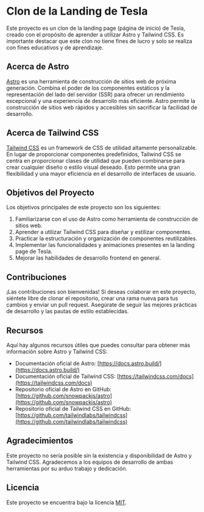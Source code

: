# Clon de la Landing de Tesla

Este proyecto es un clon de la landing page (página de inicio) de Tesla, creado con el propósito de aprender a utilizar Astro y Tailwind CSS. Es importante destacar que este clon no tiene fines de lucro y solo se realiza con fines educativos y de aprendizaje.

## Acerca de Astro

[Astro](https://astro.build/) es una herramienta de construcción de sitios web de próxima generación. Combina el poder de los componentes estáticos y la representación del lado del servidor (SSR) para ofrecer un rendimiento excepcional y una experiencia de desarrollo más eficiente. Astro permite la construcción de sitios web rápidos y accesibles sin sacrificar la facilidad de desarrollo.

## Acerca de Tailwind CSS

[Tailwind CSS](https://tailwindcss.com/) es un framework de CSS de utilidad altamente personalizable. En lugar de proporcionar componentes predefinidos, Tailwind CSS se centra en proporcionar clases de utilidad que pueden combinarse para crear cualquier diseño o estilo visual deseado. Esto permite una gran flexibilidad y una mayor eficiencia en el desarrollo de interfaces de usuario.

## Objetivos del Proyecto

Los objetivos principales de este proyecto son los siguientes:

1. Familiarizarse con el uso de Astro como herramienta de construcción de sitios web.
2. Aprender a utilizar Tailwind CSS para diseñar y estilizar componentes.
3. Practicar la estructuración y organización de componentes reutilizables.
4. Implementar las funcionalidades y animaciones presentes en la landing page de Tesla.
5. Mejorar las habilidades de desarrollo frontend en general.

## Contribuciones

¡Las contribuciones son bienvenidas! Si deseas colaborar en este proyecto, siéntete libre de clonar el repositorio, crear una rama nueva para tus cambios y enviar un pull request. Asegúrate de seguir las mejores prácticas de desarrollo y las pautas de estilo establecidas.

## Recursos

Aquí hay algunos recursos útiles que puedes consultar para obtener más información sobre Astro y Tailwind CSS:

- Documentación oficial de Astro: [https://docs.astro.build/](https://docs.astro.build/)
- Documentación oficial de Tailwind CSS: [https://tailwindcss.com/docs](https://tailwindcss.com/docs)
- Repositorio oficial de Astro en GitHub: [https://github.com/snowpackjs/astro](https://github.com/snowpackjs/astro)
- Repositorio oficial de Tailwind CSS en GitHub: [https://github.com/tailwindlabs/tailwindcss](https://github.com/tailwindlabs/tailwindcss)

## Agradecimientos

Este proyecto no sería posible sin la existencia y disponibilidad de Astro y Tailwind CSS. Agradecemos a los equipos de desarrollo de ambas herramientas por su arduo trabajo y dedicación.

## Licencia

Este proyecto se encuentra bajo la licencia [MIT](LICENSE).
